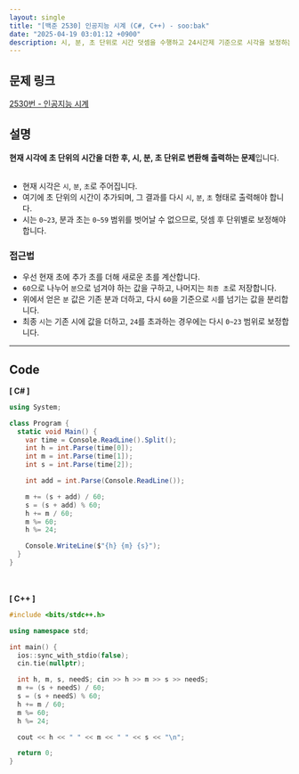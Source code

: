 ```yaml
---
layout: single
title: "[백준 2530] 인공지능 시계 (C#, C++) - soo:bak"
date: "2025-04-19 03:01:12 +0900"
description: 시, 분, 초 단위로 시간 덧셈을 수행하고 24시간제 기준으로 시각을 보정하는 백준 2530번 인공지능 시계 문제의 C# 및 C++ 풀이 및 해설
---
```


## 문제 링크
[2530번 - 인공지능 시계](https://www.acmicpc.net/problem/2530)

## 설명
**현재 시각에 초 단위의 시간을 더한 후, 시, 분, 초 단위로 변환해 출력하는 문제**입니다.<br>
<br>

- 현재 시각은 `시`, `분`, `초`로 주어집니다.<br>
- 여기에 초 단위의 시간이 추가되며, 그 결과를 다시 `시`, `분`, `초` 형태로 출력해야 합니다.<br>
- 시는 `0~23`, 분과 초는 `0~59` 범위를 벗어날 수 없으므로, 덧셈 후 단위별로 보정해야 합니다.<br>

### 접근법
- 우선 현재 초에 추가 초를 더해 새로운 초를 계산합니다.<br>
- `60`으로 나누어 `분`으로 넘겨야 하는 값을 구하고, 나머지는 `최종 초`로 저장합니다.<br>
- 위에서 얻은 `분` 값은 기존 분과 더하고, 다시 `60`을 기준으로 `시`를 넘기는 값을 분리합니다.<br>
- 최종 `시`는 기존 시에 값을 더하고, `24`를 초과하는 경우에는 다시 `0~23` 범위로 보정합니다.<br>

---

## Code
<b>[ C# ] </b>
<br>

```csharp
using System;

class Program {
  static void Main() {
    var time = Console.ReadLine().Split();
    int h = int.Parse(time[0]);
    int m = int.Parse(time[1]);
    int s = int.Parse(time[2]);

    int add = int.Parse(Console.ReadLine());

    m += (s + add) / 60;
    s = (s + add) % 60;
    h += m / 60;
    m %= 60;
    h %= 24;

    Console.WriteLine($"{h} {m} {s}");
  }
}
```

<br><br>
<b>[ C++ ] </b>
<br>

```cpp
#include <bits/stdc++.h>

using namespace std;

int main() {
  ios::sync_with_stdio(false);
  cin.tie(nullptr);

  int h, m, s, needS; cin >> h >> m >> s >> needS;
  m += (s + needS) / 60;
  s = (s + needS) % 60;
  h += m / 60;
  m %= 60;
  h %= 24;

  cout << h << " " << m << " " << s << "\n";

  return 0;
}
```
